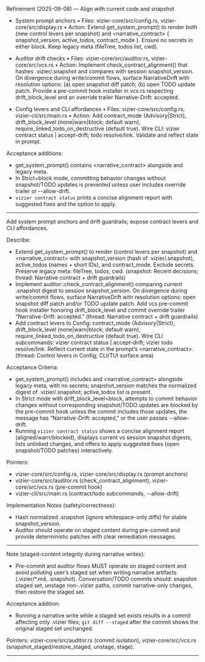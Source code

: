Refinement (2025-09-08) — Align with current code and snapshot

- System prompt anchors
  • Files: vizier-core/src/config.rs, vizier-core/src/display.rs
  • Action: Extend get_system_prompt() to render both <config> (new control levers per snapshot) and <narrative_contract> { snapshot_version, active_todos, contract_mode }. Ensure no secrets in either block. Keep legacy meta (fileTree, todos list, cwd).

- Auditor drift checks
  • Files: vizier-core/src/auditor.rs, vizier-core/src/vcs.rs
  • Action: Implement check_contract_alignment() that hashes .vizier/.snapshot and compares with session snapshot_version. On divergence during write/commit flows, surface NarrativeDrift with resolution options: (a) open snapshot diff patch; (b) open TODO update patch. Provide a pre-commit hook installer in vcs.rs respecting drift_block_level and an override trailer Narrative-Drift: accepted.

- Config levers and CLI affordances
  • Files: vizier-core/src/config.rs, vizier-cli/src/main.rs
  • Action: Add contract_mode (Advisory|Strict), drift_block_level (none|warn|block; default warn), require_linked_todo_on_destructive (default true). Wire CLI: vizier contract status | accept-drift; todo resolve/link. Validate and reflect state in prompt.

Acceptance additions:
- get_system_prompt() contains <narrative_contract> alongside <config> and legacy meta.
- In Strict+block mode, committing behavior changes without snapshot/TODO updates is prevented unless user includes override trailer or --allow-drift.
- `vizier contract status` prints a concise alignment report with suggested fixes and the option to apply.


---

Add system prompt anchors and drift guardrails; expose contract levers and CLI affordances.

Describe:
- Extend get_system_prompt() to render <config> (control levers per snapshot) and <narrative_contract> with snapshot_version (hash of .vizier/.snapshot), active_todos (names + short IDs), and contract_mode. Exclude secrets. Preserve legacy meta: fileTree, todos, cwd. (snapshot: Recent decisions; thread: Narrative contract + drift guardrails)
- Implement auditor::check_contract_alignment() comparing current .snapshot digest to session snapshot_version. On divergence during write/commit flows, surface NarrativeDrift with resolution options: open snapshot diff patch and/or TODO update patch. Add vcs pre-commit hook installer honoring drift_block_level and commit override trailer “Narrative-Drift: accepted.” (thread: Narrative contract + drift guardrails)
- Add contract levers to Config: contract_mode (Advisory|Strict), drift_block_level (none|warn|block; default warn), require_linked_todo_on_destructive (default true). Wire CLI subcommands: vizier contract status | accept-drift; vizier todo resolve/link. Reflect current state in the prompt’s <narrative_contract>. (thread: Control levers in Config; CLI/TUI surface area)

Acceptance Criteria:
- get_system_prompt() includes <config> and <narrative_contract> alongside legacy meta, with no secrets; snapshot_version matches the normalized digest of .vizier/.snapshot; active_todos list is present.
- In Strict mode with drift_block_level=block, attempts to commit behavior changes without corresponding snapshot/TODO updates are blocked by the pre-commit hook unless the commit includes those updates, the message has “Narrative-Drift: accepted,” or the user passes --allow-drift.
- Running `vizier contract status` shows a concise alignment report (aligned/warn/blocked), displays current vs session snapshot digests, lists unlinked changes, and offers to apply suggested fixes (open snapshot/TODO patches) interactively.

Pointers:
- vizier-core/src/config.rs, vizier-core/src/display.rs (prompt anchors)
- vizier-core/src/auditor.rs (check_contract_alignment), vizier-core/src/vcs.rs (pre-commit hook)
- vizier-cli/src/main.rs (contract/todo subcommands, --allow-drift)

Implementation Notes (safety/correctness):
- Hash normalized .snapshot (ignore whitespace-only diffs) for stable snapshot_version.
- Auditor should operate on staged content during pre-commit and provide deterministic patches with clear remediation messages.
---
Note (staged-content integrity during narrative writes):
- Pre-commit and auditor flows MUST operate on staged content and avoid polluting user’s staged set when writing narrative artifacts (.vizier/*.md, .snapshot). Conversation/TODO commits should: snapshot staged set, unstage non-.vizier paths, commit narrative-only changes, then restore the staged set.

Acceptance addition:
- Running a narrative write while a staged set exists results in a commit affecting only .vizier files; `git diff --staged` after the commit shows the original staged set unchanged.

Pointers: vizier-core/src/auditor.rs (commit isolation), vizier-core/src/vcs.rs (snapshot_staged/restore_staged, unstage, stage).


---

